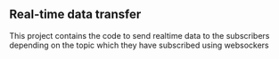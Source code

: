 ## Real-time data transfer

This project contains the code to send realtime data to the subscribers depending on the topic which they have subscribed using websockers